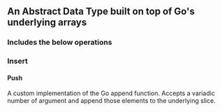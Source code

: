 ##  An Abstract Data Type built on top of Go's underlying arrays

### Includes the below operations

### Insert 
#### Push 
A custom implementation of the Go append function. Accepts a variadic number of argument and append those elements to the underlying slice. 
